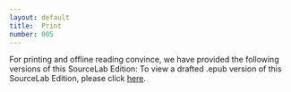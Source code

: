 ```yaml
---
layout: default
title:  Print
number: 005
---
```


For printing and offline reading convince, we have provided the following versions of this SourceLab Edition: 
To view a drafted .epub version of this SourceLab Edition, please click [here](https://scalar.usc.edu/works/red-cross-work-1918/media/sourcelab-11-epub).
